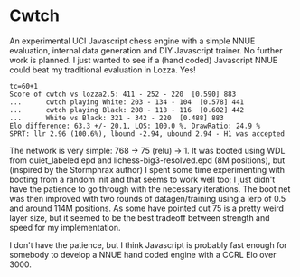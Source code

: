 # Cwtch
An experimental UCI Javascript chess engine with a simple NNUE evaluation, internal data generation and DIY Javascript trainer. No further work is planned. I just wanted to see if a (hand coded) Javascript NNUE could beat my traditional evaluation in Lozza. Yes!
```
tc=60+1
Score of cwtch vs lozza2.5: 411 - 252 - 220  [0.590] 883
...      cwtch playing White: 203 - 134 - 104  [0.578] 441
...      cwtch playing Black: 208 - 118 - 116  [0.602] 442
...      White vs Black: 321 - 342 - 220  [0.488] 883
Elo difference: 63.3 +/- 20.1, LOS: 100.0 %, DrawRatio: 24.9 %
SPRT: llr 2.96 (100.6%), lbound -2.94, ubound 2.94 - H1 was accepted
```
The network is very simple: 768 -> 75 (relu) -> 1. It was booted using WDL from quiet_labeled.epd and lichess-big3-resolved.epd (8M positions), but (inspired by the Stormphrax author) I spent some time experimenting with booting from a random init and that seems to work well too; I just didn't have the patience to go through with the necessary iterations. The boot net was then improved with two rounds of datagen/training using a lerp of 0.5 and around 114M positions. As some have pointed out 75 is a pretty weird layer size, but it seemed to be the best tradeoff between strength and speed for my implementation.

I don't have the patience, but I think Javascript is probably fast enough for somebody to develop a NNUE hand coded engine with a CCRL Elo over 3000. 
